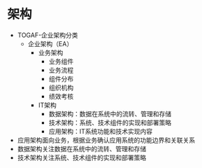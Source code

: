 # 架构
- TOGAF-企业架构分类
    - 企业架构（EA）
        - 业务架构
            - 业务组件
            - 业务流程
            - 组件分布
            - 组织机构
            - 绩效考核
        - IT架构
            - 数据架构：数据在系统中的流转、管理和存储
            - 技术架构：系统、技术组件的实现和部署策略
            - 应用架构：IT系统功能和技术实现内容
- 应用架构面向业务，根据业务确认应用系统的功能边界和关联关系
- 数据架构关注数据在系统中的流转、管理和存储
- 技术架构关注系统、技术组件的实现和部署策略

